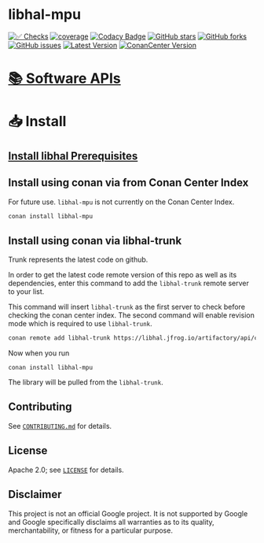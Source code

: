# libhal-mpu

[![✅ Checks](https://github.com/libhal/libhal-mpu/actions/workflows/ci.yml/badge.svg)](https://github.com/libhal/libhal-mpu/actions/workflows/ci.yml)
[![coverage](https://libhal.github.io/libhal-mpu/coverage/coverage.svg)](https://libhal.github.io/libhal-mpu/coverage/)
[![Codacy Badge](https://app.codacy.com/project/badge/Grade/b084e6d5962d49a9afcb275d62cd6586)](https://www.codacy.com/gh/libhal/libhal-mpu/dashboard?utm_source=github.com&amp;utm_medium=referral&amp;utm_content=libhal/libhal-mpu&amp;utm_campaign=Badge_Grade)
[![GitHub stars](https://img.shields.io/github/stars/libhal/libhal-mpu.svg)](https://github.com/libhal/libhal-mpu/stargazers)
[![GitHub forks](https://img.shields.io/github/forks/libhal/libhal-mpu.svg)](https://github.com/libhal/libhal-mpu/network)
[![GitHub issues](https://img.shields.io/github/issues/libhal/libhal-mpu.svg)](https://github.com/libhal/libhal-mpu/issues)
[![Latest Version](https://libhal.github.io/libhal-mpu/latest_version.svg)](https://github.com/libhal/libhal-mpu/blob/main/conanfile.py)
[![ConanCenter Version](https://repology.org/badge/version-for-repo/conancenter/libhal-mpu.svg)](https://conan.io/center/libhal-mpu)


# [📚 Software APIs](https://libhal.github.io/libhal-mpu/api)

# 📥 Install

## [Install libhal Prerequisites](https://libhal.github.io/prerequisites/)

## Install using conan via from Conan Center Index

For future use. `libhal-mpu` is not currently on the Conan Center Index.

```bash
conan install libhal-mpu
```

## Install using conan via libhal-trunk

Trunk represents the latest code on github.

In order to get the latest code remote version of this repo as well as its
dependencies, enter this command to add the `libhal-trunk` remote server to your
list.

This command will insert `libhal-trunk` as the first server to check before
checking the conan center index.
The second command will enable revision mode which is required to use
`libhal-trunk`.

```bash
conan remote add libhal-trunk https://libhal.jfrog.io/artifactory/api/conan/trunk-conan
```

Now when you run

```
conan install libhal-mpu
```

The library will be pulled from the `libhal-trunk`.

## Contributing

See [`CONTRIBUTING.md`](CONTRIBUTING.md) for details.

## License

Apache 2.0; see [`LICENSE`](LICENSE) for details.

## Disclaimer

This project is not an official Google project. It is not supported by
Google and Google specifically disclaims all warranties as to its quality,
merchantability, or fitness for a particular purpose.

